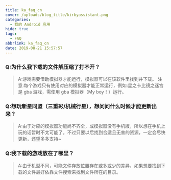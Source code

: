 ```yaml
---
title: ka_faq_cn
cover: /uploads/blog_title/kirbyassistant.png
categories:
  - 我的 Android 应用
hide: true
tags:
  - FAQ
abbrlink: ka_faq_cn
date: 2019-08-21 15:57:57
---
```


### Q:为什么我下载的文件解压缩了打不开？

> A:游戏需要借助模拟器才能运行，模拟器可以在该软件里找到并下载。 注意:每个游戏只有使用对应的模拟器才能正常运行，例如:星之卡比镜之迷宫是 gba 游戏，需使用 gba 模拟器（My boy！）运行。

### Q:想玩新星同盟（三重彩/机械行星），想问问什么时候才能更新出来？

> A:由于对应的模拟器功能尚不齐全，或模拟器没有手机版，所以想在手机上玩的话暂时不太可能了。不过只要以后找到合适且无害的资源，一定会尽快更新，还望多多支持~

### Q:我下载的游戏放在了哪里？

> A:由于机型不同，可能文件存放位置存在或多或少的差异，如果想要找到下载的文件最好依靠文件搜索来找到文件所在的目录。
